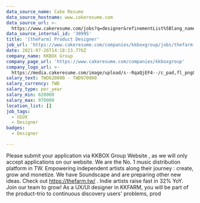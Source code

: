 ```yaml
---
data_source_name: Cake Resume
data_source_hostname: www.cakeresume.com
data_source_url: >-
  https://www.cakeresume.com/jobs?q=designer&refinementList%5Blang_name%5D%5B0%5D=English&refinementList%5Bsalary_type%5D=per_year
data_source_internal_id: '30995'
title: '[theFarm] Product Designer'
job_url: 'https://www.cakeresume.com/companies/kkboxgroup/jobs/thefarm-product-designer'
date: 2021-07-26T14:18:13.776Z
company_name: KKBOX Group
company_page_url: 'https://www.cakeresume.com/companies/kkboxgroup'
company_logo_url: >-
  https://media.cakeresume.com/image/upload/s--RqaQjEF4--/c_pad,fl_png8,h_200,w_200/v1604375754/f9qlpok430hwd4k1zx95.png
salary_text: TWD620000 - TWD970000
salary_currency: TWD
salary_type: per_year
salary_min: 620000
salary_max: 970000
location_list: []
job_tags:
  - UIUX
  - Designer
badges:
  - Designer

---
```


Please submit your application via KKBOX Group Website , as we will only accept applications on our website. We are the No. 1 music distribution platform in TW. Empowering independent artists along their journey : create, grow and monetize. We have Soundscape and are preparing other new ideas. Check out https://thefarm.tw/ . Indie artists raise fast in 32% YoY. Join our team to grow! As a UX/UI designer in KKFARM, you will be part of the product-trio to continuous discovery users' problems, prod